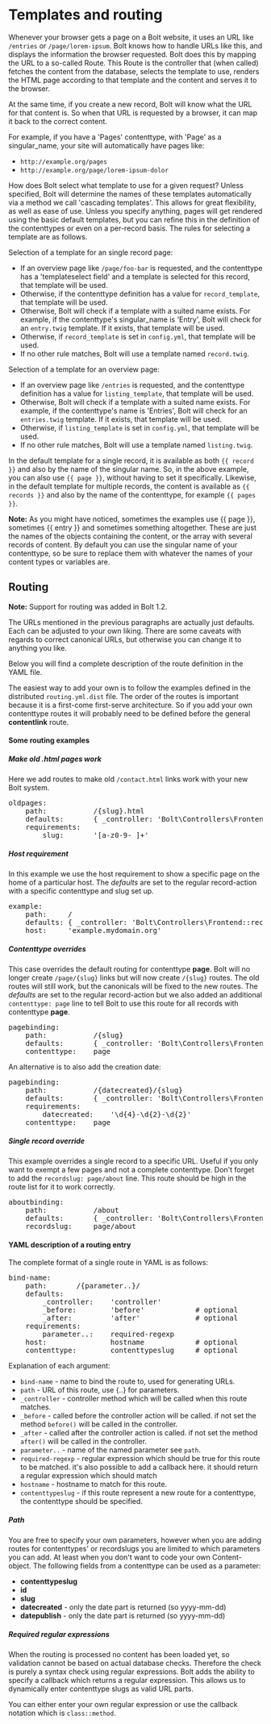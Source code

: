 Templates and routing
=====================

Whenever your browser gets a page on a Bolt website, it uses an URL like `/entries` or `/page/lorem-ipsum`. Bolt knows
how to handle URLs like this, and displays the information the browser requested. Bolt does this by mapping the URL to a
so-called Route. This Route is the controller that (when called) fetches the content from the database, selects the
template to use, renders the HTML page according to that template and the content and serves it to the browser.

At the same time, if you create a new record, Bolt will know what the URL for that content is. So when that URL is
requested by a browser, it can map it back to the correct content.

For example, if you have a 'Pages' contenttype, with 'Page' as a singular_name, your site will automatically have pages
like:

  - `http://example.org/pages`
  - `http://example.org/page/lorem-ipsum-dolor`

How does Bolt select what template to use for a given request? Unless specified, Bolt will determine the names of these
templates automatically via a method we call 'cascading templates'. This allows for great flexibility, as well as ease
of use. Unless you specify anything, pages will get rendered using the basic default templates, but you can refine this
in the definition of the contenttypes or even on a per-record basis. The rules for selecting a template are as follows.

Selection of a template for an single record page:

  - If an overview page like `/page/foo-bar` is requested, and the contenttype has a 'templateselect field' and a
    template is selected for this record, that template will be used.
  - Otherwise, if the contenttype definition has a value for `record_template`, that template will be used.
  - Otherwise, Bolt will check if a template with a suited name exists. For example, if the contenttype's singular_name
    is 'Entry', Bolt will check for an `entry.twig` template. If it exists, that template will be used.
  - Otherwise, if `record_template` is set in `config.yml`, that template will be used.
  - If no other rule matches, Bolt will use a template named `record.twig`.

Selection of a template for an overview page:

  - If an overview page like `/entries` is requested, and the contenttype definition has a value for `listing_template`,
    that template will be used.
  - Otherwise, Bolt will check if a template with a suited name exists. For example, if the contenttype's name is
    'Entries', Bolt will check for an `entries.twig` template. If it exists, that template will be used.
  - Otherwise, if `listing_template` is set in `config.yml`, that template will be used.
  - If no other rule matches, Bolt will use a template named `listing.twig`.

In the default template for a single record, it is available as both `{{ record }}` and also by the name of the singular
name. So, in the above example, you can also use `{{ page }}`, without having to set it specifically. Likewise, in the
default template for multiple records, the content is available as `{{ records }}` and also by the name of the
contenttype, for example `{{ pages }}`.

<p class="note"><strong>Note:</strong> As you might have noticed, sometimes the examples use {{ page }}, sometimes {{
entry }} and sometimes something altogether. These are just the names of the objects containing the content, or the
array with several records of content. By default you can use the singular name of your contenttype, so be sure to
replace them with whatever the names of your content types or variables are.</p>


Routing
-------

<p class="note"><strong>Note:</strong> Support for routing was added in Bolt 1.2.</p>

The URLs mentioned in the previous paragraphs are actually just defaults. Each can be adjusted to your own liking.
There are some caveats with regards to correct canonical URLs, but otherwise you can change it to anything you like.

Below you will find a complete description of the route definition in the YAML file.

The easiest way to add your own is to follow the examples defined in the distributed `routing.yml.dist` file.
The order of the routes is important because it is a first-come first-serve architecture. So if you add your own contenttype routes it will probably need to be defined before the general **contentlink** route.

#### Some routing examples


##### Make old .html pages work

Here we add routes to make old `/contact.html` links work with your new Bolt system.

<pre class="brush: plain">
oldpages:
    path:           /{slug}.html
    defaults:       { _controller: 'Bolt\Controllers\Frontend::record', 'contenttypeslug': 'page' }
    requirements:
        slug:       '[a-z0-9-_]+'
</pre>


##### Host requirement

In this example we use the host requirement to show a specific page on the home of a particular host.
The _defaults_ are set to the regular record-action with a specific contenttype and slug set up.

<pre class="brush: plain">
example:
    path:     /
    defaults: { _controller: 'Bolt\Controllers\Frontend::record', 'contenttypeslug': 'page', 'slug': 'example' }
    host:     'example.mydomain.org'
</pre>


##### Contenttype overrides

This case overrides the default routing for contenttype **page**. Bolt will no longer create `/page/{slug}` links but will now create `/{slug}` routes. The old routes will still work, but the canonicals will be fixed to the new routes.
The _defaults_ are set to the regular record-action but we also added an additional `contenttype: page` line to tell Bolt to use this route for all records with contenttype **page**.

<pre class="brush: plain">
pagebinding:
    path:           /{slug}
    defaults:       { _controller: 'Bolt\Controllers\Frontend::record', 'contenttypeslug': 'page' }
    contenttype:    page
</pre>

An alternative is to also add the creation date:

<pre class="brush: plain">
pagebinding:
    path:           /{datecreated}/{slug}
    defaults:       { _controller: 'Bolt\Controllers\Frontend::record', 'contenttypeslug': 'page' }
    requirements:
        datecreated:    '\d{4}-\d{2}-\d{2}'
    contenttype:    page
</pre>


##### Single record override

This example overrides a single record to a specific URL. Useful if you only want to exempt a few pages and not a complete contenttype.
Don't forget to add the `recordslug: page/about` line.
This route should be high in the route list for it to work correctly.

<pre class="brush: plain">
aboutbinding:
    path:           /about
    defaults:       { _controller: 'Bolt\Controllers\Frontend::record', 'contenttypeslug': 'page', 'slug': 'about' }
    recordslug:     page/about
</pre>


#### YAML description of a routing entry

The complete format of a single route in YAML is as follows:

<pre class="brush: plain">
bind-name:
    path:       /{parameter..}/
    defaults:
        _controller:    'controller'
        _before:        'before'            # optional
        _after:         'after'             # optional
    requirements:
        parameter..:    required-regexp
    host:               hostname            # optional
    contenttype:        contenttypeslug     # optional
</pre>


Explanation of each argument:

  - `bind-name`  - name to bind the route to, used for generating URLs.
  - `path` - URL of this route, use {..} for parameters.
  - `_controller` - controller method which will be called when this route matches.
  - `_before`  - called before the controller action will be called.
    if not set the method `before()` will be called in the controller.
  - `_after` - called after the controller action is called.
    if not set the method `after()` will be called in the controller.
  - `parameter..` - name of the named parameter see `path`.
  - `required-regexp` - regular expression which should be true for this route to be matched. it's also possible to add a callback here. it should return a regular expression which should match
  - `hostname` - hostname to match for this route.
  - `contenttypeslug` - if this route represent a new route for a contenttype, the contenttype should be specified.

##### Path

You are free to specify your own parameters, however when you are adding routes for contenttypes' or recordslugs you are limited to which parameters you can add. At least when you don't want to code your own Content-object.
The following fields from a contenttype can be used as a parameter:

  - **contenttypeslug**
  - **id**
  - **slug**
  - **datecreated** - only the date part is returned (so yyyy-mm-dd)
  - **datepublish** - only the date part is returned (so yyyy-mm-dd)

##### Required regular expressions

When the routing is processed no content has been loaded yet, so validation cannot be based on actual database checks. Therefore the check is purely a syntax check using regular expressions.
Bolt adds the ability to specify a callback which returns a regular expression. This allows us to dynamically enter contenttype slugs as valid URL parts.

You can either enter your own regular expression or use the callback notation which is `class::method`.
